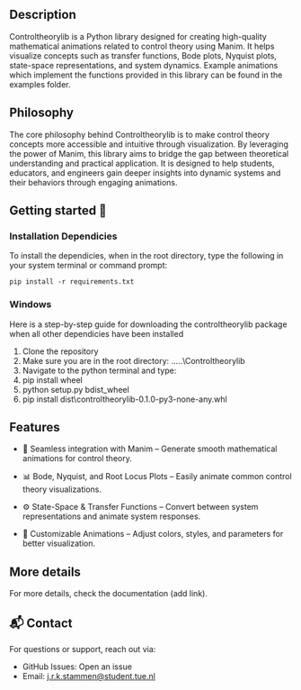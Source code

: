 ## Description
Controltheorylib is a Python library designed for creating high-quality mathematical animations related to control theory using Manim. It helps visualize concepts such as transfer functions, Bode plots, Nyquist plots, state-space representations, and system dynamics. Example animations which implement the functions provided in this library can be found in the examples folder. 

## Philosophy
The core philosophy behind Controltheorylib is to make control theory concepts more accessible and intuitive through visualization. By leveraging the power of Manim, this library aims to bridge the gap between theoretical understanding and practical application. It is designed to help students, educators, and engineers gain deeper insights into dynamic systems and their behaviors through engaging animations.

## Getting started 🚀
### Installation Dependicies
To install the dependicies, when in the root directory, type the following in your system terminal or command prompt:

`pip install -r requirements.txt`

### Windows
Here is a step-by-step guide for downloading the controltheorylib package when all other dependicies have been installed
1. Clone the repository
2. Make sure you are in the root directory: .....\Controltheorylib
3. Navigate to the python terminal and type:
4. pip install wheel
5. python setup.py bdist_wheel
6. pip install dist\controltheorylib-0.1.0-py3-none-any.whl

 ## Features

+ 🎥 Seamless integration with Manim – Generate smooth mathematical animations for control theory.

+ 📊 Bode, Nyquist, and Root Locus Plots – Easily animate common control theory visualizations.

+ ⚙️ State-Space & Transfer Functions – Convert between system representations and animate system responses.

+ 🔧 Customizable Animations – Adjust colors, styles, and parameters for better visualization.


## More details
For more details, check the documentation (add link).


## 📬 Contact
For questions or support, reach out via:
+ GitHub Issues: Open an issue
+ Email: j.r.k.stammen@student.tue.nl

